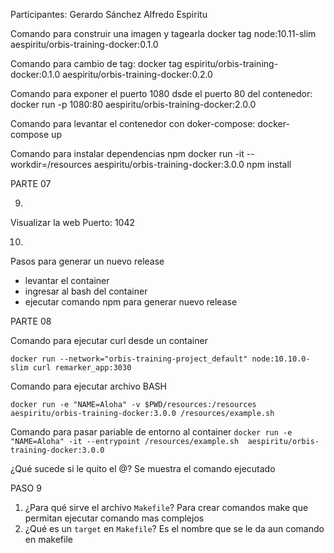 Participantes:
Gerardo Sánchez
Alfredo Espiritu

Comando para construir una imagen y tagearla
docker tag node:10.11-slim aespiritu/orbis-training-docker:0.1.0

Comando para cambio de tag:
docker tag espiritu/orbis-training-docker:0.1.0 aespiritu/orbis-training-docker:0.2.0

Comando para exponer el puerto 1080 dsde el puerto 80 del contenedor:
	docker run -p 1080:80 aespiritu/orbis-training-docker:2.0.0

Comando para levantar el contenedor con doker-compose:
	docker-compose up
	
Comando para instalar dependencias npm
    docker run -it --workdir=/resources aespiritu/orbis-training-docker:3.0.0 npm install

PARTE 07

9.

Visualizar la web
Puerto: 1042

10.

Pasos para generar un nuevo release
- levantar el container
- ingresar al bash del container
- ejecutar comando npm para generar nuevo release

PARTE 08

Comando para ejecutar curl desde un container

`docker run --network="orbis-training-project_default" node:10.10.0-slim curl remarker_app:3030`

Comando para ejecutar archivo BASH

`docker run -e "NAME=Aloha" -v $PWD/resources:/resources aespiritu/orbis-training-docker:3.0.0 /resources/example.sh`

Comando para pasar pariable de entorno al container
`docker run -e "NAME=Aloha" -it --entrypoint /resources/example.sh  aespiritu/orbis-training-docker:3.0.0`

¿Qué sucede si le quito el @?
    Se muestra el comando ejecutado
    
PASO 9

1. ¿Para qué sirve el archivo `Makefile`?
    Para crear comandos make que permitan ejecutar comando mas complejos
2. ¿Qué es un `target` en `Makefile`?
    Es el nombre que se le da aun comando en makefile